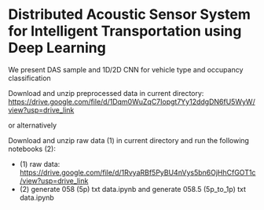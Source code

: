 # Distributed Acoustic Sensor System for Intelligent Transportation using Deep Learning
We present DAS sample and 1D/2D CNN for vehicle type and occupancy classification

Download and unzip preprocessed data in current directory: https://drive.google.com/file/d/1Dqm0WuZqC7Iopgt7Yy12ddgDN6fU5WyW/view?usp=drive_link <br>

or alternatively <br>

Download and unzip raw data (1) in current directory and run the following notebooks (2):<br>
* (1) raw data: https://drive.google.com/file/d/1RvyaRBf5PyBU4nVys5bn6OjHhCfGOT1c/view?usp=drive_link<br>
* (2) generate 058 (5p) txt data.ipynb and generate 058.5 (5p_to_1p) txt data.ipynb
